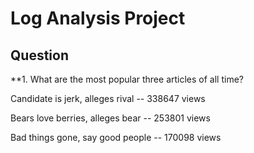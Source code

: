 # Log Analysis Project





## Question
**1. What are the most popular three articles of all time?

Candidate is jerk, alleges rival -- 338647 views

Bears love berries, alleges bear -- 253801 views

Bad things gone, say good people -- 170098 views